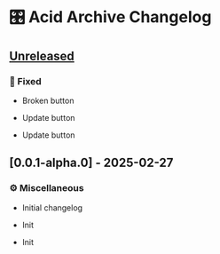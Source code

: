 # 🎛️ Acid Archive Changelog
## [Unreleased]

### 🔧 Fixed

- Broken button

- Update button

- Update button


## [0.0.1-alpha.0] - 2025-02-27

### ⚙️ Miscellaneous

- Initial changelog

- Init

- Init


[unreleased]: https://github.com/acidarchive/website/compare/v0.0.1-alpha.0..HEAD

<!-- generated by git-cliff -->
